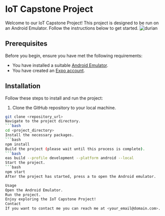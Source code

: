 # IoT Capstone Project

Welcome to our IoT Capstone Project! This project is designed to be run on an Android Emulator. Follow the instructions below to get started.
![durian](https://github.com/tonminhce/iot-durian/assets/87883380/59093fe0-77f2-4c01-b862-08ff13269e93)

## Prerequisites

Before you begin, ensure you have met the following requirements:

- You have installed a suitable [Android Emulator](https://developer.android.com/studio/run/managing-avds).
- You have created an [Expo account](https://expo.dev/signup).

## Installation

Follow these steps to install and run the project:

1. Clone the GitHub repository to your local machine.

```bash
git clone <repository_url>
Navigate to the project directory.
```bash
cd <project_directory>
Install the necessary packages.
```bash
npm install
Build the project (please wait until this process is complete).
```bash
eas build --profile development --platform android --local
Start the project.
```bash
npm start
After the project has started, press a to open the Android emulator.

Usage
Open the Android Emulator.
Run the project.
Enjoy exploring the IoT Capstone Project!
Contact
If you want to contact me you can reach me at <your_email@domain.com>.
